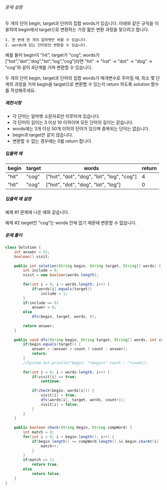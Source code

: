 ###### 문제 설명

두 개의 단어 begin, target과 단어의 집합 words가 있습니다. 아래와 같은 규칙을 이용하여 begin에서 target으로 변환하는 가장 짧은 변환 과정을 찾으려고 합니다.

```
1. 한 번에 한 개의 알파벳만 바꿀 수 있습니다.
2. words에 있는 단어로만 변환할 수 있습니다.
```

예를 들어 begin이 "hit", target가 "cog", words가 ["hot","dot","dog","lot","log","cog"]라면 "hit" -> "hot" -> "dot" -> "dog" -> "cog"와 같이 4단계를 거쳐 변환할 수 있습니다.

두 개의 단어 begin, target과 단어의 집합 words가 매개변수로 주어질 때, 최소 몇 단계의 과정을 거쳐 begin을 target으로 변환할 수 있는지 return 하도록 solution 함수를 작성해주세요.

##### 제한사항

- 각 단어는 알파벳 소문자로만 이루어져 있습니다.
- 각 단어의 길이는 3 이상 10 이하이며 모든 단어의 길이는 같습니다.
- words에는 3개 이상 50개 이하의 단어가 있으며 중복되는 단어는 없습니다.
- begin과 target은 같지 않습니다.
- 변환할 수 없는 경우에는 0를 return 합니다.

##### 입출력 예

| begin | target | words                                      | return |
| ----- | ------ | ------------------------------------------ | ------ |
| "hit" | "cog"  | ["hot", "dot", "dog", "lot", "log", "cog"] | 4      |
| "hit" | "cog"  | ["hot", "dot", "dog", "lot", "log"]        | 0      |

##### 입출력 예 설명

예제 #1
문제에 나온 예와 같습니다.

예제 #2
target인 "cog"는 words 안에 없기 때문에 변환할 수 없습니다.



##### **문제 풀이**

```java
class Solution {
    int answer = 51;
    boolean[] visit;
    
    public int solution(String begin, String target, String[] words) {
        int include = 0;
        visit = new boolean[words.length];
        
        for(int i = 0; i < words.length; i++) {
            if(words[i].equals(target))
                include = 1;
        }
        if(include == 0)
            answer = 0;
        else 
            dfs(begin, target, words, 0);
        
        return answer;
    }
    
    public void dfs(String begin, String target, String[] words, int count) {
        if(begin.equals(target)) {
            answer = (answer > count ? count : answer);
            return;
        }
        //System.out.println("begin: "+begin+" count : "+count);
        
        for(int i = 0; i < words.length; i++) {
            if(visit[i] == true)
                continue;
            
            if(check(begin, words[i])) {
                visit[i] = true;
                dfs(words[i], target, words, count+1);
                visit[i] = false;
            }
        }
    }
    
    public boolean check(String begin, String compWord) {
        int match = 0;
        for(int i = 0; i < begin.length(); i++) {
            if(begin.length() == compWord.length() && begin.charAt(i) != compWord.charAt(i)) {
                match++;
            }
        }
        if(match == 1)
            return true;
        else
            return false;
    }
}
```

